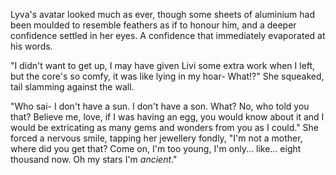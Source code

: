 Lyva's avatar looked much as ever, though some sheets of aluminium had been moulded to resemble feathers as if to honour him, and a deeper confidence settled in her eyes. A confidence that immediately evaporated at his words.     

"I didn't want to get up, I may have given Livi some extra work when I left, but the core's so comfy, it was like lying in my hoar- What!?" She squeaked, tail slamming against the wall.   

"Who sai- I don't have a sun. I don't have a son. What? No, who told you that? Believe me, love, if I was having an egg, you would know about it and I would be extricating as many gems and wonders from you as I could." She forced a nervous smile, tapping her jewellery fondly, "I'm not a mother, where did you get that? Come on, I'm too young, I'm only... like... eight thousand now. Oh my stars I'm *ancient*."